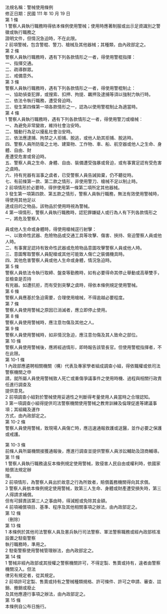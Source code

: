 法規名稱：警械使用條例  
修正日期：民國 111 年 10 月 19 日  
第 1 條  
1 警察人員執行職務時得依本條例使用警械；使用時應著制服或出示足資識別之警徽或執行職務之  
證明文件，但情況急迫時，不在此限。  
2 前項警械，包含警棍、警刀、槍械及其他器械；其種類，由內政部定之。  
第 2 條  
警察人員執行職務時，遇有下列各款情形之一者，得使用警棍指揮：  
一、指揮交通。  
二、疏導群眾。  
三、戒備意外。  
第 3 條  
警察人員執行職務時，遇有下列各款情形之一者，得使用警棍制止：  
一、協助偵查犯罪，或搜索、扣押、拘提、羈押及逮捕等須以強制力執行時。  
二、依法令執行職務，遭受脅迫時。  
三、發生第四條第一項各款情形之一，認為以使用警棍制止為適當時。  
第 4 條  
1 警察人員執行職務時，遇有下列各款情形之一者，得使用警刀或槍械：  
一、為避免非常變故，維持社會治安時。  
二、騷動行為足以擾亂社會治安時。  
三、依法應逮捕、拘禁之人拒捕、脫逃，或他人助其拒捕、脫逃時。  
四、警察人員所防衛之土地、建築物、工作物、車、船、航空器或他人之生命、身體、自由、財  
產遭受危害或脅迫時。  
五、警察人員之生命、身體、自由、裝備遭受強暴或脅迫，或有事實足認有受危害之虞時。  
六、持有兇器有滋事之虞者，已受警察人員告誡拋棄，仍不聽從時。  
七、有前條第一款、第二款之情形，非使用警刀、槍械不足以制止時。  
2 前項情形於必要時，得併使用第一條第二項所定其他器械。  
3 發生第一項第四款、第五款之情形，警察人員執行職務，無法有效使用警械時，得使用其他足以  
達成目的之物品，該物品於使用時視為警械。  
4 第一項情形，警察人員執行職務時，認犯罪嫌疑人或行為人有下列各款情形之一，將危及警察人  


員或他人生命或身體時，得使用槍械逕行射擊：  
一、以致命性武器、危險物品或交通工具等攻擊、傷害、挾持、脅迫警察人員或他人時。  
二、有事實足認持有致命性武器或危險物品意圖攻擊警察人員或他人時。  
三、意圖奪取警察人員配槍或其他可能致人傷亡之裝備機具時。  
四、其他危害警察人員或他人生命或身體，情況急迫時。  
第 5 條  
警察人員依法令執行取締、盤查等勤務時，如有必要得命其停止舉動或高舉雙手，並檢查是否持  
有兇器。如遭抗拒，而有受到突擊之虞時，得依本條例規定使用警械。  
第 6 條  
警察人員應基於急迫需要，合理使用槍械，不得逾越必要程度。  
第 7 條  
警察人員使用警械之原因已消滅者，應立即停止使用。  
第 8 條  
警察人員使用警械時，應注意勿傷及其他之人。  
第 9 條  
警察人員使用警械時，如非情況急迫，應注意勿傷及其人致命之部位。  
第 10 條  
警察人員使用警械後，應將經過情形，即時報告該管長官。但使用警棍指揮者，不在此限。  
第 10-1 條  
1 內政部應遴聘相關機關（構）代表及專家學者組成調查小組，得依職權或依司法警察機關之申  
請，就所屬人員使用警械致人死亡或重傷爭議事件之使用時機、過程與相關行政責任進行調查及  
提供意見。  
2 前項調查小組對於警械使用妥適性之判斷得考量使用人員當時之合理認知。  
3 第一項調查小組得提供司法警察機關使用警械之教育訓練及倫理促進等建議事項；其組織及運作  
方式，由內政部定之。  
第 10-2 條  
警察人員使用警械，致現場人員傷亡時，應迅速通報救護或送醫，並作必要之保護或戒護。  


第 10-3 條  
前條人員所屬機關接獲通報後，應進行調查並提供警察人員涉訟輔助及諮商輔導。  
第 11 條  
1 警察人員執行職務違反本條例規定使用警械，致侵害人民自由或權利時，依國家賠償法規定辦  
理。  
2 前項情形，為警察人員出於故意之行為所致者，賠償義務機關得向其求償。  
3 警察人員依本條例規定使用警械，致第三人生命、身體或財產遭受損失時，第三人得請求補償。  
但有可歸責該第三人之事由時，得減輕或免除其金額。  
4 前項補償項目、基準、程序及其他相關事項之辦法，由內政部定之。  
第 12 條  
（刪除）  
第 13 條  
1 本條例於其他司法警察人員及憲兵執行司法警察、軍法警察職務或經內政部核准設置之駐衛警察  
執行職務時，準用之。  
2 駐衛警察使用警械管理辦法，由內政部定之。  
第 14 條  
1 警械非經內政部或其授權之警察機關許可，不得定製、售賣或持有，違者由警察機關沒入。但法  
律另有規定者，從其規定。  
2 前項許可定製、售賣或持有之警械種類規格、許可條件、許可之申請、審查、註銷、撤銷或廢止  
及其他應遵行事項之辦法，由內政部定之。  
第 15 條  
本條例自公布日施行。  


